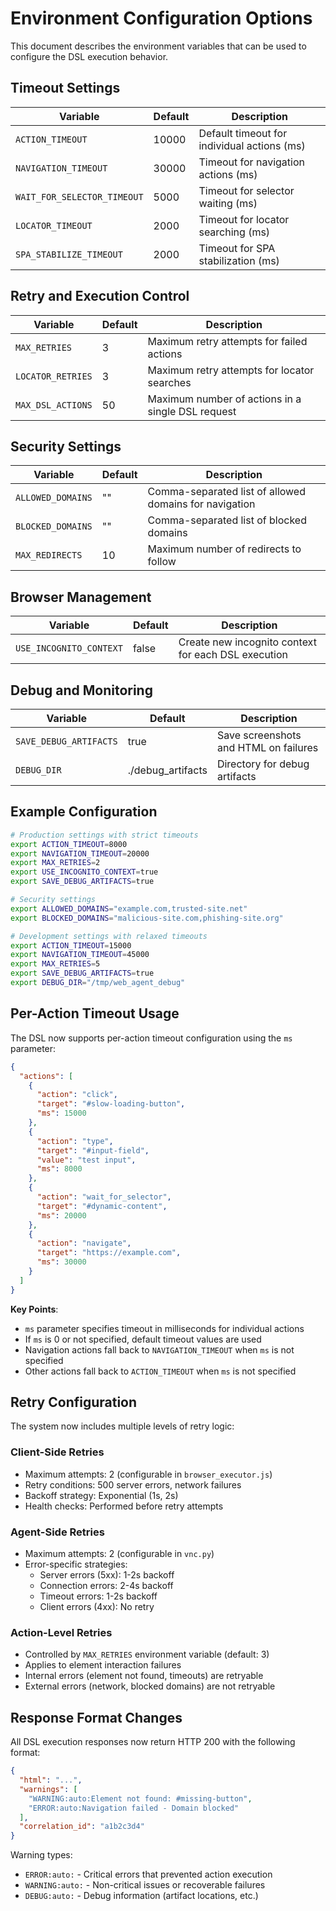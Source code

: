 # Environment Configuration Options

This document describes the environment variables that can be used to configure the DSL execution behavior.

## Timeout Settings

| Variable | Default | Description |
|----------|---------|-------------|
| `ACTION_TIMEOUT` | 10000 | Default timeout for individual actions (ms) |
| `NAVIGATION_TIMEOUT` | 30000 | Timeout for navigation actions (ms) |
| `WAIT_FOR_SELECTOR_TIMEOUT` | 5000 | Timeout for selector waiting (ms) |
| `LOCATOR_TIMEOUT` | 2000 | Timeout for locator searching (ms) |
| `SPA_STABILIZE_TIMEOUT` | 2000 | Timeout for SPA stabilization (ms) |

## Retry and Execution Control

| Variable | Default | Description |
|----------|---------|-------------|
| `MAX_RETRIES` | 3 | Maximum retry attempts for failed actions |
| `LOCATOR_RETRIES` | 3 | Maximum retry attempts for locator searches |
| `MAX_DSL_ACTIONS` | 50 | Maximum number of actions in a single DSL request |

## Security Settings

| Variable | Default | Description |
|----------|---------|-------------|
| `ALLOWED_DOMAINS` | "" | Comma-separated list of allowed domains for navigation |
| `BLOCKED_DOMAINS` | "" | Comma-separated list of blocked domains |
| `MAX_REDIRECTS` | 10 | Maximum number of redirects to follow |

## Browser Management

| Variable | Default | Description |
|----------|---------|-------------|
| `USE_INCOGNITO_CONTEXT` | false | Create new incognito context for each DSL execution |

## Debug and Monitoring

| Variable | Default | Description |
|----------|---------|-------------|
| `SAVE_DEBUG_ARTIFACTS` | true | Save screenshots and HTML on failures |
| `DEBUG_DIR` | ./debug_artifacts | Directory for debug artifacts |

## Example Configuration

```bash
# Production settings with strict timeouts
export ACTION_TIMEOUT=8000
export NAVIGATION_TIMEOUT=20000
export MAX_RETRIES=2
export USE_INCOGNITO_CONTEXT=true
export SAVE_DEBUG_ARTIFACTS=true

# Security settings
export ALLOWED_DOMAINS="example.com,trusted-site.net"
export BLOCKED_DOMAINS="malicious-site.com,phishing-site.org"

# Development settings with relaxed timeouts
export ACTION_TIMEOUT=15000
export NAVIGATION_TIMEOUT=45000
export MAX_RETRIES=5
export SAVE_DEBUG_ARTIFACTS=true
export DEBUG_DIR="/tmp/web_agent_debug"
```

## Per-Action Timeout Usage

The DSL now supports per-action timeout configuration using the `ms` parameter:

```json
{
  "actions": [
    {
      "action": "click",
      "target": "#slow-loading-button", 
      "ms": 15000
    },
    {
      "action": "type",
      "target": "#input-field",
      "value": "test input",
      "ms": 8000
    },
    {
      "action": "wait_for_selector",
      "target": "#dynamic-content", 
      "ms": 20000
    },
    {
      "action": "navigate",
      "target": "https://example.com",
      "ms": 30000
    }
  ]
}
```

**Key Points**:
- `ms` parameter specifies timeout in milliseconds for individual actions
- If `ms` is 0 or not specified, default timeout values are used
- Navigation actions fall back to `NAVIGATION_TIMEOUT` when `ms` is not specified
- Other actions fall back to `ACTION_TIMEOUT` when `ms` is not specified

## Retry Configuration

The system now includes multiple levels of retry logic:

### Client-Side Retries
- Maximum attempts: 2 (configurable in `browser_executor.js`)
- Retry conditions: 500 server errors, network failures
- Backoff strategy: Exponential (1s, 2s)
- Health checks: Performed before retry attempts

### Agent-Side Retries  
- Maximum attempts: 2 (configurable in `vnc.py`)
- Error-specific strategies:
  - Server errors (5xx): 1-2s backoff
  - Connection errors: 2-4s backoff
  - Timeout errors: 1-2s backoff
  - Client errors (4xx): No retry

### Action-Level Retries
- Controlled by `MAX_RETRIES` environment variable (default: 3)
- Applies to element interaction failures
- Internal errors (element not found, timeouts) are retryable
- External errors (network, blocked domains) are not retryable

## Response Format Changes

All DSL execution responses now return HTTP 200 with the following format:

```json
{
  "html": "...",
  "warnings": [
    "WARNING:auto:Element not found: #missing-button",
    "ERROR:auto:Navigation failed - Domain blocked"
  ],
  "correlation_id": "a1b2c3d4"
}
```

Warning types:
- `ERROR:auto:` - Critical errors that prevented action execution
- `WARNING:auto:` - Non-critical issues or recoverable failures
- `DEBUG:auto:` - Debug information (artifact locations, etc.)